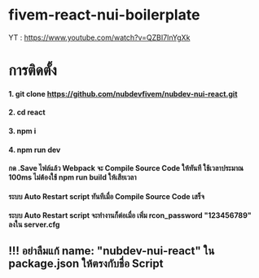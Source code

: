 
# fivem-react-nui-boilerplate
YT : https://www.youtube.com/watch?v=QZBI7InYgXk
# การติดตั้ง
#### 1. git clone https://github.com/nubdevfivem/nubdev-nui-react.git
#### 2. cd react
#### 3. npm i
#### 4. npm run dev

#### กด .Save ไฟล์แล้ว Webpack จะ Compile Source Code ให้ทันที ใช้เวลาประมาณ 100ms ไม่ต้องใช้ npm run build ให้เสียเวลา
#### ระบบ Auto Restart script ทันทีเมื่อ Compile Source Code  เสร็จ
#### ระบบ Auto Restart script จะทำงานก็ต่อเมื่อ เพิ่ม rcon_password "123456789" ลงใน server.cfg

## !!! อย่าลืมแก้ name: "nubdev-nui-react" ใน package.json ให้ตรงกับชื่อ Script
